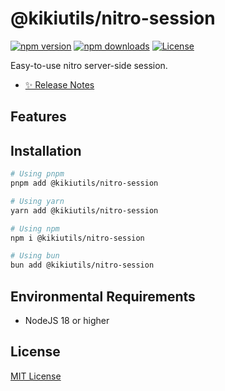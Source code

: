 # @kikiutils/nitro-session

[![npm version][npm-version-src]][npm-version-href]
[![npm downloads][npm-downloads-src]][npm-downloads-href]
[![License][license-src]][license-href]

Easy-to-use nitro server-side session.

- [✨ Release Notes](./CHANGELOG.md)

## Features

## Installation

```bash
# Using pnpm
pnpm add @kikiutils/nitro-session

# Using yarn
yarn add @kikiutils/nitro-session

# Using npm
npm i @kikiutils/nitro-session

# Using bun
bun add @kikiutils/nitro-session
```

## Environmental Requirements

- NodeJS 18 or higher

## License

[MIT License](./LICENSE)

<!-- Badges -->
[npm-version-src]: https://img.shields.io/npm/v/@kikiutils/nitro-session/latest.svg?style=flat&colorA=18181B&colorB=28CF8D
[npm-version-href]: https://npmjs.com/package/@kikiutils/nitro-session

[npm-downloads-src]: https://img.shields.io/npm/dm/@kikiutils/nitro-session.svg?style=flat&colorA=18181B&colorB=28CF8D
[npm-downloads-href]: https://npmjs.com/package/@kikiutils/nitro-session

[license-src]: https://img.shields.io/npm/l/@kikiutils/nitro-session.svg?style=flat&colorA=18181B&colorB=28CF8D
[license-href]: https://github.com/kiki-kanri/nitro-session/blob/main/LICENSE
